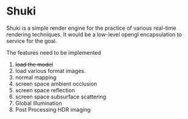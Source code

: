 # Shuki

Shuki is a simple render engine for the practice of various real-time rendering techniques. It would be a low-level opengl encapsulation to service for the goal.


The features need to be implemented
1. ~~load the model~~
2. load various format images.
3. normal mapping
4. screen space ambient occlusion
5. screen space reflection
6. screen space subsurface scattering
7. Global Illumination
8. Post Processing HDR imaging